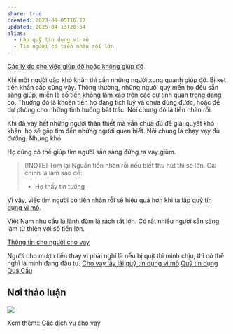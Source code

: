 ```yaml
---
share: true
created: 2023-09-05T16:17
updated: 2025-04-13T20:54
alias:
  - Lập quỹ tín dụng vi mô
  - Tìm người có tiền nhàn rỗi lớn
---
```

[Các lý do cho việc giúp đỡ hoặc không giúp đỡ](../T%C3%A0i%20li%E1%BB%87u/Ni%E1%BB%81m%20tin/C%C3%A1c%20l%C3%BD%20do%20cho%20vi%E1%BB%87c%20gi%C3%BAp%20%C4%91%E1%BB%A1%20ho%E1%BA%B7c%20kh%C3%B4ng%20gi%C3%BAp%20%C4%91%E1%BB%A1.md)

Khi một người gặp khó khăn thì cần những người xung quanh giúp đỡ. Bị kẹt tiền khẩn cấp cũng vậy. Thông thường, những người quý mến họ đều sẵn sàng giúp, miễn là số tiền không làm xáo trộn các dự tính quan trọng đang có. Thường đó là khoản tiền họ đang tích luỹ và chưa dùng được, hoặc để dự phòng cho những tình huống bất trắc. Nói chung đó là tiền nhàn rỗi.

Khi đã vay hết những người thân thiết mà vẫn chưa đủ để giải quyết khó khăn, họ sẽ gặp tìm đến những người quen biết. Nói chung là chạy vạy đủ đường. Nhưng khó 

Họ cũng có thể giúp tìm người sẵn sàng đứng ra vay giùm.

> [!NOTE] Tóm lại
> Nguồn tiền nhàn rỗi nếu biết thu hút thì sẽ lớn. Cái chính là làm sao để:
> - Họ thấy tin tưởng

Vì vậy, việc tìm người có tiền nhàn rỗi sẽ hiệu quả hơn khi ta lập [quỹ tín dụng vi mô](../../../%F0%9F%93%9CT%C3%A0i%20nguy%C3%AAn/Ch%E1%BB%8Dn%20s%E1%BA%A3n%20ph%E1%BA%A9m%20ph%C3%B9%20h%E1%BB%A3p/C%C3%A1c%20d%E1%BB%8Bch%20v%E1%BB%A5%20cho%20vay/T%E1%BB%95%20ch%E1%BB%A9c%20t%C3%A0i%20ch%C3%ADnh%20vi%20m%C3%B4/index.md).

Việt Nam nhu cầu lá lành đùm lá rách rất lớn. Có rất nhiều người sẵn sàng làm từ thiện với số tiền lớn.

[Thông tin cho người cho vay](../T%C3%A0i%20li%E1%BB%87u/Th%C3%B4ng%20tin%20cho%20ng%C6%B0%E1%BB%9Di%20cho%20vay.md)


Người cho mượn tiền thay vì phải nghĩ là nếu bị quịt thì mình chịu, thì có thể nghĩ là mình đang đầu tư.
[Cho vay lấy lãi](../../../%F0%9F%93%9CT%C3%A0i%20nguy%C3%AAn/%C3%9D%20t%C6%B0%E1%BB%9Fng%20ki%E1%BA%BFm%20ti%E1%BB%81n/3%20%C3%9D%20t%C6%B0%E1%BB%9Fng/T%E1%BB%B1%20kinh%20doanh,%20%C4%91%E1%BA%A7u%20t%C6%B0/Cho%20vay%20l%E1%BA%A5y%20l%C3%A3i.md)
[quỹ tín dụng vi mô](../../../%F0%9F%93%9CT%C3%A0i%20nguy%C3%AAn/Ch%E1%BB%8Dn%20s%E1%BA%A3n%20ph%E1%BA%A9m%20ph%C3%B9%20h%E1%BB%A3p/C%C3%A1c%20d%E1%BB%8Bch%20v%E1%BB%A5%20cho%20vay/T%E1%BB%95%20ch%E1%BB%A9c%20t%C3%A0i%20ch%C3%ADnh%20vi%20m%C3%B4/index.md)
[Quỹ tín dụng Quả Cầu](../Qu%E1%BB%B9%20t%C3%ADn%20d%E1%BB%A5ng%20Qu%E1%BA%A3%20C%E1%BA%A7u.md)


## Nơi thảo luận
![](https://i.imgur.com/OtW4epu.png)

Xem thêm:: [Các dịch vụ cho vay](../../../%F0%9F%93%9CT%C3%A0i%20nguy%C3%AAn/Ch%E1%BB%8Dn%20s%E1%BA%A3n%20ph%E1%BA%A9m%20ph%C3%B9%20h%E1%BB%A3p/C%C3%A1c%20d%E1%BB%8Bch%20v%E1%BB%A5%20cho%20vay/index.md)